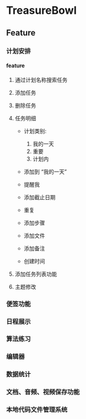 # TreasureBowl

## Feature

### 计划安排

#### feature

1. 通过计划名称搜索任务
2. 添加任务
3. 删除任务

4. 任务明细

   - 计划类别:

     1. 我的一天
     2. 重要
     3. 计划内

   - 添加到 “我的一天”
   - 提醒我
   - 添加截止日期
   - 重复
   - 添加步骤
   - 添加文件
   - 添加备注
   - 创建时间

5. 添加任务列表功能
6. 主题修改

### 便签功能

### 日程展示

### 算法练习

### 编辑器

### 数据统计

### 文档、音频、视频保存功能

### 本地代码文件管理系统
